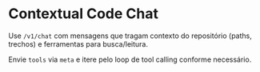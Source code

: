 # Contextual Code Chat

Use `/v1/chat` com mensagens que tragam contexto do repositório (paths, trechos) e ferramentas para busca/leitura.

Envie `tools` via `meta` e itere pelo loop de tool calling conforme necessário.

